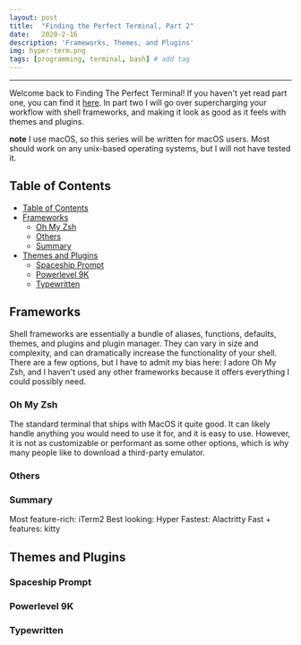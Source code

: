 ```yaml
---
layout: post
title:  "Finding the Perfect Terminal, Part 2"
date:   2020-2-16
description: 'Frameworks, Themes, and Plugins'
img: hyper-term.png
tags: [programming, terminal, bash] # add tag
---
```

---

Welcome back to Finding The Perfect Terminal! If you haven't yet read part one, you can find it [here](https://shanelonergan.github.io/terminal-pt-1/). In part two I will go over supercharging your workflow with shell frameworks, and making it look as good as it feels with themes and plugins.

**note** I use macOS, so this series will be written for macOS users. Most should work on any unix-based operating systems, but I will not have tested it.

## Table of Contents

- [Table of Contents](#table-of-contents)
- [Frameworks](#frameworks)
  - [Oh My Zsh](#oh-my-zsh)
  - [Others](#others)
  - [Summary](#summary)
- [Themes and Plugins](#themes-and-plugins)
  - [Spaceship Prompt](#spaceship-prompt)
  - [Powerlevel 9K](#powerlevel-9k)
  - [Typewritten](#typewritten)

## Frameworks

Shell frameworks are essentially a bundle of aliases, functions, defaults, themes, and plugins and plugin manager. They can vary in size and complexity, and can dramatically increase the functionality of your shell. There are a few options, but I have to admit my bias here: I adore Oh My Zsh, and I haven't used any other frameworks because it offers everything I could possibly need.

### Oh My Zsh

The standard terminal that ships with MacOS it quite good. It can likely handle anything you would need to use it for, and it is easy to use. However, it is not as customizable or performant as some other options, which is why many people like to download a third-party emulator.

### Others

### Summary

Most feature-rich: iTerm2
Best looking: Hyper
Fastest: Alactritty
Fast + features: kitty

## Themes and Plugins

### Spaceship Prompt

### Powerlevel 9K

### Typewritten
